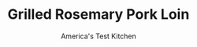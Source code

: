 ---
layout: ../../layouts/MarkdownPostLayout.astro
title: Grilled Rosemary Pork Loin
author: America's Test Kitchen
pubDate: 2023-03-15
description: "In theory, rosemary, garlic, and pork make a perfect trio. Turning theory into dinner is another matter."
image_url: https://res.cloudinary.com/hksqkdlah/image/upload/ar_1:1,c_fill,dpr_2.0,f_auto,fl_lossy.progressive.strip_profile,g_faces:auto,q_auto:low,w_344/7543_sfs-rosemarypork02-276939
tags: ["Main Courses","Pork","Grilling & Barbecue","Cookbook Collection"]
calories: 
protein: 
carbohydrates: 
fats: 
fiber: 
ingredients: ["1/3 cup, minced fresh parsley leaves","1 1/2 tablespoons, minced fresh rosemary","2 , garlic cloves, minced","3/4 teaspoon, table salt","3/4 teaspoon, black pepper","3 tablespoons, extra virgin olive oil","2.5 - 3 pound, boneless pork loin roast, fat on top scored lightly"]
serves: 8
time: "2 hours"
instructions: ["BUTTERFLY ROAST Combine parsley, rosemary, garlic, ¾ teaspoon salt, ¾ teaspoon pepper, and 2 tablespoons oil in bowl. Following photos 1 to 3, butterfly pork roast and spread with herb mixture, leaving ½-inch border on all sides. Roll tightly, then tie roast at 1-inch intervals with kitchen twine. (Roast can be wrapped tightly with plastic and refrigerated for 24 hours.)","HEAT GRILL Heat all burners on high, covered, for 15 minutes. (For charcoal grill, light 100 coals; when covered with fine gray ash, spread over half of grill. Set cooking grate in place and heat covered, with lid vent open completely, for 5 minutes.) Scrape and oil cooking grate.","GRILL AND SLICE Rub prepared roast all over with remaining oil and season with salt and pepper. Place roast opposite primary burner (for charcoal grill, place roast directly over coals) and grill until well browned all over, about 12 minutes. Arrange roast fat-side up, leave primary burner on high, and shut off other burner(s). (For charcoal grill, position roast fat-side up on cooler side of grill.) Cook, covered, until meat registers 140 degrees, 35 to 45 minutes. Transfer pork to cutting board, tent with foil, and let rest 15 minutes. The temperature will continue to rise. Remove twine, slice, and serve."]
nutrition: undefined
notes: "Freezing the pork for 30 minutes will make butterflying it much easier. Mincing the parsley, rosemary, and garlic makes for a homogenous filling."
---